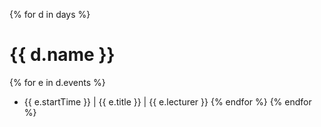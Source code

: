 
{% for d in days %}
# {{ d.name }}
{% for e in d.events %}
- {{ e.startTime }} | {{ e.title }} | {{ e.lecturer }} {% endfor %}
{% endfor %}


